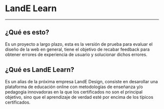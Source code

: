 # LandE Learn
_____
## ¿Qué es esto?
Es un proyecto a largo plazo, esta es la versión de prueba para evaluar el diseño de la web en general, tiene el objetivo de recabar feedback para obtener errores de experiencia de usuario y solucionar dichos errores.

## ¿Qué es LandE Learn?
Es un alias de la próxima empresa LandE Design, consiste en desarollar una plataforma de educación online con metodologías de enseñanza y/o pedagogia innovadoras en la que los certificados no son el principal objetivo, sino que el aprendizaje de verdad esté por encima de los típicos certificados.
